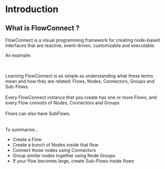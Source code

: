 # Introduction

## What is FlowConnect ?

FlowConnect is a visual programming framework for creating node-based interfaces that are reactive, event-driven, customizable and executable.

An example:

<LiveExample snippet="quick-start">
<template v-slot:name>quick-start.js</template>
<template v-slot:run="props"><LiveRunBasic :play="props.play" /></template>
<template v-slot:code>
<div class="code-block">

@[code](../snippets/quick-start.js)

</div>
</template>
</LiveExample>

<br/><br/>
Learning FlowConnect is as simple as understanding what these terms mean and how they are related: Flows, Nodes, Connectors, Groups and Sub-Flows.<br/><br/>
Every <Ref to="/reference/api/classes/flow-connect">FlowConnect</Ref> instance that you create has one or more Flows, and every <Ref to="/reference/api/classes/flow">Flow</Ref> consists of <Ref to="/reference/api/classes/node">Nodes</Ref>, <Ref to="/reference/api/classes/connector">Connectors</Ref> and <Ref to="/reference/api/classes/group">Groups</Ref><br/><br/>
Flows can also have <Ref to="/reference/api/classes/subflow-node">SubFlows</Ref>.<br/><br/><br/>
To summarise...
* Create a <span class="colored-emphasis">Flow</span>
* Create a bunch of <span class="colored-emphasis">Nodes</span> inside that flow
* Connect those nodes using <span class="colored-emphasis">Connectors</span>
* Group similar nodes together using Node <span class="colored-emphasis">Groups</span>
* If your flow becomes large, create <span class="colored-emphasis">Sub-Flows</span> inside flows
